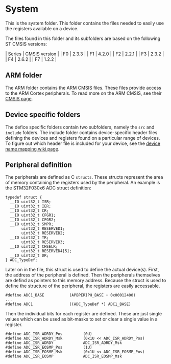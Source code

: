 # System

This is the system folder. This folder contains the files needed to easily use the registers available on a device.

The files found in this folder and its subfolders are based on the following ST CMSIS versions:

| Series | CMSIS version |
|     F0 |         2.3.3 |
|     F1 |         4.2.0 |
|     F2 |         2.2.1 |
|     F3 |         2.3.2 |
|     F4 |         2.6.2 |
|     F7 |         1.2.2 |

## ARM folder

The ARM folder contains the ARM CMSIS files. These files provide access to the ARM Cortex peripherals. To read more on the ARM CMSIS, see their [CMSIS page](https://developer.arm.com/embedded/cmsis).

## Device specific folders

The defice specific folders contain two subfolders, namely the `src` and `include` folders. The include folder contains device-specific header files defining the devices and registers found on a particular range of devices. To figure out which header file is included for your device, see the [device name mapping wiki page](https://github.com/ThomasGravekamp/STM32-base/wiki/Device-name-mapping).

## Peripheral definition

The peripherals are defined as C `structs`. These structs represent the area of memory containing the registers used by the peripheral. An example is the STM32F030x6 ADC struct definition:

```
typedef struct {
  __IO uint32_t ISR;
  __IO uint32_t IER;
  __IO uint32_t CR;
  __IO uint32_t CFGR1;
  __IO uint32_t CFGR2;
  __IO uint32_t SMPR;
       uint32_t RESERVED1;
       uint32_t RESERVED2;
  __IO uint32_t TR;
       uint32_t RESERVED3;
  __IO uint32_t CHSELR;
       uint32_t RESERVED4[5];
  __IO uint32_t DR;
} ADC_TypeDef;
```

Later on in the file, this struct is used to define the actual device(s). First, the address of the peripheral is defined. Then the peripherals themselves are defind as pointers to this memory address. Because the struct is used to define the structure of the peripheral, the registers are easily accessable.

```
#define ADC1_BASE           (APBPERIPH_BASE + 0x00012400)
...
#define ADC1                ((ADC_TypeDef *) ADC1_BASE)
```

Then the individual bits for each register are defined. These are just single values which can be used as bit-masks to set or clear a single value in a register.

```
#define ADC_ISR_ADRDY_Pos         (0U)
#define ADC_ISR_ADRDY_Msk         (0x1U << ADC_ISR_ADRDY_Pos)
#define ADC_ISR_ADRDY             ADC_ISR_ADRDY_Msk
#define ADC_ISR_EOSMP_Pos         (1U)
#define ADC_ISR_EOSMP_Msk         (0x1U << ADC_ISR_EOSMP_Pos)
#define ADC_ISR_EOSMP             ADC_ISR_EOSMP_Msk
```
